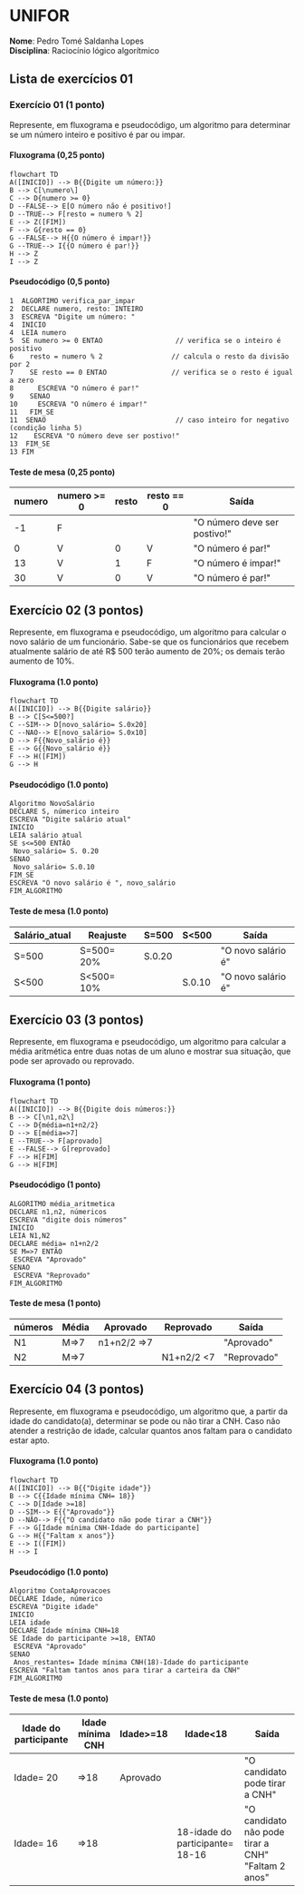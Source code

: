# UNIFOR
**Nome**: Pedro Tomé Saldanha Lopes <br>
**Disciplina**: Raciocínio lógico algorítmico

## Lista de exercícios 01

### Exercício 01 (1 ponto)
Represente, em fluxograma e pseudocódigo, um algoritmo para determinar se um número inteiro e positivo é par ou impar.

#### Fluxograma (0,25 ponto)

```mermaid
flowchart TD
A([INICIO]) --> B{{Digite um número:}}
B --> C[\numero\]
C --> D{numero >= 0}
D --FALSE--> E[O número não é positivo!]
D --TRUE--> F[resto = numero % 2]
E --> Z([FIM])
F --> G{resto == 0}
G --FALSE--> H{{O número é impar!}}
G --TRUE--> I{{O número é par!}}
H --> Z
I --> Z
```

#### Pseudocódigo (0,5 ponto)
```
1  ALGORTIMO verifica_par_impar
2  DECLARE numero, resto: INTEIRO
3  ESCREVA "Digite um número: "
4  INICIO
4  LEIA numero
5  SE numero >= 0 ENTAO                  // verifica se o inteiro é positivo
6    resto = numero % 2                 // calcula o resto da divisão por 2
7    SE resto == 0 ENTAO                // verifica se o resto é igual a zero
8      ESCREVA "O número é par!"
9    SENAO
10     ESCREVA "O número é impar!"
11   FIM_SE
11  SENAO                                // caso inteiro for negativo (condição linha 5)
12    ESCREVA "O número deve ser postivo!"
13  FIM_SE
13 FIM
```

#### Teste de mesa (0,25 ponto)
| numero | numero >= 0 | resto | resto == 0 | Saída |
| -- | -- | -- | -- | -- | 
| -1 | F |   |   | "O número deve ser postivo!" |
| 0  | V | 0 | V | "O número é par!" |
| 13 | V | 1 | F | "O número é impar!" |
| 30 | V | 0 | V | "O número é par!" |

## Exercício 02 (3 pontos)
Represente, em fluxograma e pseudocódigo, um algoritmo para calcular o novo salário de um funcionário. 
Sabe-se que os funcionários que recebem atualmente salário de até R$ 500 terão aumento de 20%; os demais terão aumento de 10%.

#### Fluxograma (1.0 ponto)

```mermaid
flowchart TD
A([INICIO]) --> B{{Digite salário}}
B --> C[S<=500?]
C --SIM--> D[novo_salário= S.0x20]
C --NAO--> E[novo_salário= S.0x10]
D --> F{{Novo_salário é}}
E --> G{{Novo_salário é}}
F --> H([FIM])
G --> H
```

#### Pseudocódigo (1.0 ponto)

```
Algoritmo NovoSalário
DECLARE S, númerico inteiro
ESCREVA "Digite salário atual"
INICIO
LEIA salário atual
SE s<=500 ENTÃO
 Novo_salário= S. 0.20
SENAO
 Novo_salário= S.0.10
FIM_SE
ESCREVA "O novo salário é ", novo_salário
FIM_ALGORITMO
```

#### Teste de mesa (1.0 ponto)

| Salário_atual | Reajuste| S=500 | S<500 | Saída | 
|      --      |      --      |      --      |      --      |      --      | 
| S=500    | S=500= 20%       | S.0.20   |      | "O novo salário é"  |
| S<500   | S<500= 10%         |        | S.0.10 | "O novo salário é" |


## Exercício 03 (3 pontos)
Represente, em fluxograma e pseudocódigo, um algoritmo para calcular a média aritmética entre duas notas de um aluno e mostrar sua situação, que pode ser aprovado ou reprovado.

#### Fluxograma (1 ponto)

```mermaid
flowchart TD
A([INICIO]) --> B{{Digite dois números:}}
B --> C[\n1,n2\]
C --> D{média=n1+n2/2}
D --> E[média=>7]
E --TRUE--> F[aprovado]
E --FALSE--> G[reprovado]
F --> H[FIM]
G --> H[FIM]
```

#### Pseudocódigo (1 ponto)

```
ALGORITMO média_aritmetica
DECLARE n1,n2, númericos 
ESCREVA "digite dois números"
INICIO
LEIA N1,N2
DECLARE média= n1+n2/2
SE M=>7 ENTÃO
 ESCREVA "Aprovado" 
SENAO
 ESCREVA "Reprovado"
FIM_ALGORITMO
```

#### Teste de mesa (1 ponto)

| números | Média | Aprovado | Reprovado | Saída |
| -- | -- | -- | -- | -- | 
| N1 | M=>7 | n1+n2/2 =>7  |   | "Aprovado" |
| N2 | M=>7 | | N1+n2/2 <7 | "Reprovado" |

## Exercício 04 (3 pontos)
Represente, em fluxograma e pseudocódigo, um algoritmo que, a partir da idade do candidato(a), determinar se pode ou não tirar a CNH. 
Caso não atender a restrição de idade, calcular quantos anos faltam para o candidato estar apto.

#### Fluxograma (1.0 ponto)


```mermaid
flowchart TD
A([INICIO]) --> B{{"Digite idade"}}
B --> C{{Idade mínima CNH= 18}}
C --> D[Idade >=18]
D --SIM--> E{{"Aprovado"}}
D --NÃO--> F{{"O candidato não pode tirar a CNH"}}
F --> G[Idade mínima CNH-Idade do participante]
G --> H{{"Faltam x anos"}}
E --> I([FIM])
H --> I
```

#### Pseudocódigo (1.0 ponto)

```
Algoritmo ContaAprovacoes
DECLARE Idade, númerico
ESCREVA "Digite idade"
INICIO
LEIA idade
DECLARE Idade mínima CNH=18                       
SE Idade do participante >=18, ENTAO
 ESCREVA "Aprovado"
SENAO
 Anos_restantes= Idade mínima CNH(18)-Idade do participante
ESCREVA "Faltam tantos anos para tirar a carteira da CNH"
FIM_ALGORITMO
```

#### Teste de mesa (1.0 ponto)
| Idade do participante | Idade mínima CNH | Idade>=18 | Idade<18 | Saída | 
|      --      |      --      |      --      |      --      |      --      | 
| Idade= 20    | =>18      |Aprovado  |       |  "O candidato pode tirar a CNH"   |-
| Idade= 16  |  =>18       |        | 18-idade do participante= 18-16  | "O candidato não pode tirar a CNH" "Faltam 2 anos"|

